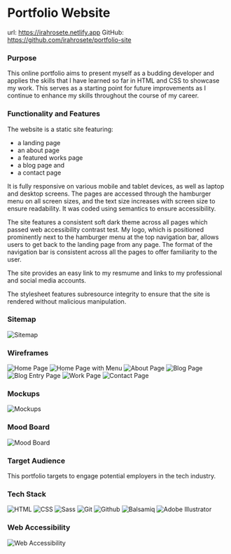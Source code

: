 # Portfolio Website

url: https://irahrosete.netlify.app
GitHub: https://github.com/irahrosete/portfolio-site

### Purpose
This online portfolio aims to present myself as a budding developer and applies the skills that I have learned so far in HTML and CSS to showcase my work. This serves as a starting point for future improvements as I continue to enhance my skills throughout the course of my career.

### Functionality and Features
The website is a static site featuring:
- a landing page
- an about page
- a featured works page
- a blog page and
- a contact page

It is fully responsive on various mobile and tablet devices, as well as laptop and desktop screens. The pages are accessed through the hamburger menu on all screen sizes, and the text size increases with screen size to ensure readability. It was coded using semantics to ensure accessibility.

The site features a consistent soft dark theme across all pages which passed web accessibility contrast test. My logo, which is positioned prominently next to the hamburger menu at the top navigation bar, allows users to get back to the landing page from any page. The format of the navigation bar is consistent across all the pages to offer familiarity to the user.

The site provides an easy link to my resmume and links to my professional and social media accounts.

The stylesheet features subresource integrity to ensure that the site is rendered without malicious manipulation.

### Sitemap
![Sitemap](/docs/sitemap.png)

### Wireframes
![Home Page](docs/wireframes/home.png)
![Home Page with Menu](docs/wireframes/home-with-menu.png)
![About Page](docs/wireframes/about.png)
![Blog Page](docs/wireframes/blog.png)
![Blog Entry Page](docs/wireframes/blog1.png)
![Work Page](docs/wireframes/work.png)
![Contact Page](docs/wireframes/contact.png)

### Mockups
![Mockups](docs/mockups.png)

### Mood Board
![Mood Board](docs/moodboard.png)

### Target Audience
This portfolio targets to engage potential employers in the tech industry.

### Tech Stack
![HTML](/docs/html.png) ![CSS](/docs/css.png) ![Sass](/docs/sass.png) ![Git](/docs/git.png) ![Github](/docs/github.png) ![Balsamiq](/docs/balsamiq.png) ![Adobe Illustrator](/docs/adobe-illustrator.png)

### Web Accessibility
![Web Accessibility](/docs/portfolio-site-web-accessibility.jpg)
